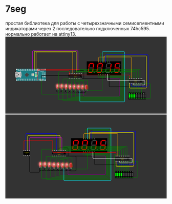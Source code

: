 # 7seg
простая библиотека для работы с четырехзначными семисегментными индикаторами через 2 последовательно подключенных 74hc595.
нормально работает на attiny13.
![Alt text](https://github.com/arty1223/7seg/blob/c3fc19af8e1940af1c017553cea87d7e0a8982be/preview.png?raw=true "Title")
![Alt text](https://github.com/arty1223/7seg/blob/5f757cfd18961159d4ee345efc78d507c549bcbe/tiny.png?raw=true "Title")
